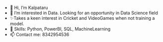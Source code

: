 - 👋 Hi, I’m Kalpataru
- 👀 I’m interested in Data. Looking for an opportunity in Data Science field
- ✨Takes a keen interest in Cricket and VideoGames when not training a model.
- 💞️ Skills: Python, PowerBI, SQL, MachineLearning
- 📫 Contact me: 8342954536

<!---
kaypee0410/kaypee0410 is a ✨ special ✨ repository because its `README.md` (this file) appears on your GitHub profile.
You can click the Preview link to take a look at your changes.
--->
